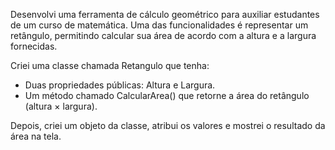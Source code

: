Desenvolvi uma ferramenta de cálculo geométrico para auxiliar estudantes de um curso de matemática. Uma das funcionalidades é representar um retângulo, permitindo calcular sua área de acordo com a altura e a largura fornecidas.

Criei uma classe chamada Retangulo que tenha:

- Duas propriedades públicas: Altura e Largura.
- Um método chamado CalcularArea() que retorne a área do retângulo (altura × largura).
  
Depois, criei um objeto da classe, atribui os valores e mostrei o resultado da área na tela.
